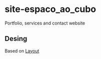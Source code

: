 # site-espaco_ao_cubo
Portfolio, services and contact website
## Desing
Based on [Layout](https://www.templatemonsterpreview.com/pt-br/demo/74445.html?_gl=1*y9f263*_ga*MjA2NDI3OTE4NS4xNjU0NjIyNzAw*_ga_FTPYEGT5LY*MTY1NDYyMjY5OS4xLjAuMTY1NDYyMjcwMC41OQ..&_ga=2.199782765.2114272736.1654622700-2064279185.1654622700)

